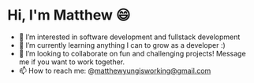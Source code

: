 # Hi, I'm Matthew 😄
- 👀 I’m interested in software development and fullstack development
- 🌱 I’m currently learning anything I can to grow as a developer :)
- 💞️ I’m looking to collaborate on fun and challenging projects! Message me if you want to work together. 
- 📫 How to reach me: @matthewyungisworking@gmail.com

